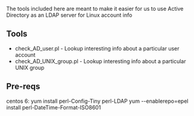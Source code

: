 
The tools included here are meant to make it easier for us to
use Active Directory as an LDAP server for Linux account info

Tools
-----

* check_AD_user.pl - Lookup interesting info about a particular user account
* check_AD_UNIX_group.pl - Lookup interesting info about a particular UNIX group


Pre-reqs
--------

 centos 6:
   yum install perl-Config-Tiny perl-LDAP 
   yum --enablerepo=epel install perl-DateTime-Format-ISO8601



